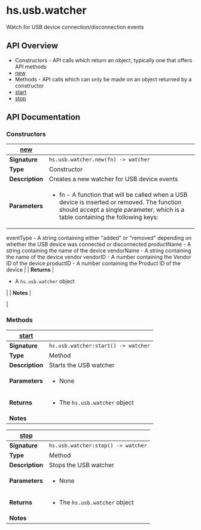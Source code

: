 # hs.usb.watcher

Watch for USB device connection/disconnection events

## API Overview
* Constructors - API calls which return an object, typically one that offers API methods
 * [new](#new)
* Methods - API calls which can only be made on an object returned by a constructor
 * [start](#start)
 * [stop](#stop)

## API Documentation

### Constructors

| [new](#new)         |                                                                                     |
| --------------------------------------------|-------------------------------------------------------------------------------------|
| **Signature**                               | `hs.usb.watcher.new(fn) -> watcher`                                                                    |
| **Type**                                    | Constructor                                                                     |
| **Description**                             | Creates a new watcher for USB device events                                                                     |
| **Parameters**                              | <ul><li>fn - A function that will be called when a USB device is inserted or removed. The function should accept a single parameter, which is a table containing the following keys:
  eventType - A string containing either "added" or "removed" depending on whether the USB device was connected or disconnected
  productName - A string containing the name of the device
  vendorName - A string containing the name of the device vendor
  vendorID - A number containing the Vendor ID of the device
  productID - A number containing the Product ID of the device</li></ul> |
| **Returns**                                 | <ul><li>A `hs.usb.watcher` object</li></ul>          |
| **Notes**                                   | <ul></ul>                |

### Methods

| [start](#start)         |                                                                                     |
| --------------------------------------------|-------------------------------------------------------------------------------------|
| **Signature**                               | `hs.usb.watcher:start() -> watcher`                                                                    |
| **Type**                                    | Method                                                                     |
| **Description**                             | Starts the USB watcher                                                                     |
| **Parameters**                              | <ul><li>None</li></ul> |
| **Returns**                                 | <ul><li>The `hs.usb.watcher` object</li></ul>          |
| **Notes**                                   | <ul></ul>                |

| [stop](#stop)         |                                                                                     |
| --------------------------------------------|-------------------------------------------------------------------------------------|
| **Signature**                               | `hs.usb.watcher:stop() -> watcher`                                                                    |
| **Type**                                    | Method                                                                     |
| **Description**                             | Stops the USB watcher                                                                     |
| **Parameters**                              | <ul><li>None</li></ul> |
| **Returns**                                 | <ul><li>The `hs.usb.watcher` object</li></ul>          |
| **Notes**                                   | <ul></ul>                |

